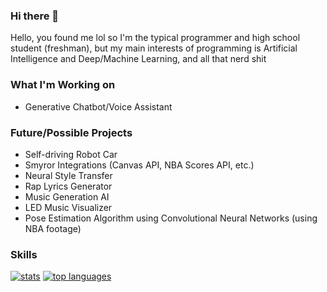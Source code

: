 ### Hi there 👋
Hello, you found me lol so I'm the typical programmer and high school student (freshman), but my main interests of programming is Artificial Intelligence and Deep/Machine Learning, and all that nerd shit

### What I'm Working on 

- Generative Chatbot/Voice Assistant

### Future/Possible Projects

- Self-driving Robot Car
- Smyror Integrations (Canvas API, NBA Scores API, etc.)
- Neural Style Transfer
- Rap Lyrics Generator
- Music Generation AI
- LED Music Visualizer
- Pose Estimation Algorithm using Convolutional Neural Networks (using NBA footage)

### Skills
[![stats](https://github-readme-stats.vercel.app/api?username=elementzprojects&show_icons=true)](https://github.com/anuraghazra/github-readme-stats)
[![top languages](https://github-readme-stats.vercel.app/api/top-langs?username=elementzprojects&layout=compact)](https://github.com/anuraghazra/github-readme-stats)

